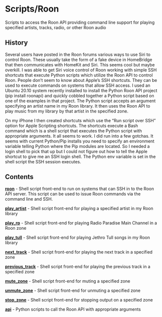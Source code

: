 Scripts/Roon
============

Scripts to access the Roon API providing command line support for playing specified artists, tracks, radio, or other Roon audio

History
-------

Several users have posted in the Roon forums various ways to use Siri to control Roon.
These usually take the form of a fake device in HomeBridge that then communicates with
HomeKit and Siri. This seems cool but maybe overkill. I was able to get Siri voice
control of Roon working with simple SSH shortcuts that execute Python scripts which
utilize the Roon API to control Roon. People don’t seem to know about Apple’s SSH
shortcuts. They can be used to execute commands on systems that allow SSH access.
I used an Ubuntu 20.10 system recently installed to install the Python Roon API project
(pip install roonapi) and quickly cobbled together a Python script based on one of the
examples in that project. The Python script accepts an argument specifying an artist
name in my Roon library. It then uses the Roon API to play music from my library by
that artist in the specified zone.

On my iPhone I then created shortcuts which use the “Run script over SSH”
option for Apple Scripting shortcuts. The shortcuts execute a Bash command which is a
shell script that executes the Python script with appropriate arguments. It all seems
to work. I did run into a few gotchas. It seems with current Python/Pip installs you
need to specify an environment variable telling Python where the Pip modules are located.
So I needed a login shell to pick that up but I could not figure out how to tell the
Apple shortcut to give me an SSH login shell. The Python env variable is set in the
shell script the SSH session executes.

Contents
--------

[**roon**](Roon/roon) - Shell script front-end to run on systems that can SSH in to the Roon API server. This script can be used to issue Roon commands via the command line and SSH.

[**play_artist**](Roon/play_artist) - Shell script front-end for playing a specified artist in my Roon library

[**play_rp**](Roon/play_rp) - Shell script front-end for playing Radio Paradise Main Channel in a Roon zone

[**play_tull**](Roon/play_tull) - Shell script front-end for playing Jethro Tull songs in my Roon library

[**next_track**](Roon/next_track) - Shell script front-end for playing the next track in a specified zone

[**previous_track**](Roon/previous_track) - Shell script front-end for playing the previous track in a specified zone

[**mute_zone**](Roon/mute_zone) - Shell script front-end for muting a specified zone

[**unmute_zone**](Roon/unmute_zone) - Shell script front-end for unmuting a specified zone

[**stop_zone**](Roon/stop_zone) - Shell script front-end for stopping output on a specified zone

[**api**](Roon/api/README.md) - Python scripts to call the Roon API with appropriate arguments
